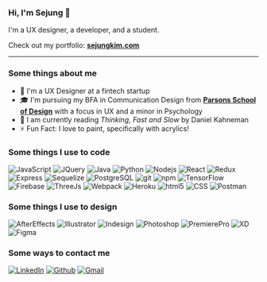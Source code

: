 ### Hi, I'm Sejung 👋

I'm a UX designer, a developer, and a student.

Check out my portfolio: <strong><a href="https://www.sejungkim.com/">sejungkim.com</a></strong>

---

<h3>Some things about me</h3>
<ul>
<li>🎨 I'm a UX Designer at a fintech startup</li>
<li>🎓 I'm pursuing my BFA in Communication Design from <strong><a href="https://www.newschool.edu/parsons/">Parsons School of Design</a></strong> with a focus in UX and a minor in Psychology</li>
<li>📖 I am currently reading <em>Thinking, Fast and Slow</em> by Daniel Kahneman</li>
<li>⚡ Fun Fact: I love to paint, specifically with acrylics!</li>
</ul>
  
<h3 align="left">Some things I use to code</h3>
<p>
<img alt="JavaScript" src="https://img.shields.io/badge/JavaScript-000?style=flat-square&logo=javascript&logoColor=f8e100" />
<img alt="JQuery" src="https://img.shields.io/badge/jQuery-000?style=flat-square&logo=jquery&logoColor=73cef7" />
<img alt="Java" src="https://img.shields.io/badge/Java-000?style=flat-square&logo=java&logoColor=0089c9" />
<img alt="Python" src="https://img.shields.io/badge/Python-000?style=flat-square&logo=Python" />
<img alt="Nodejs" src="https://img.shields.io/badge/-Nodejs-000?style=flat-square&logo=Node.js" />
<img alt="React" src="https://img.shields.io/badge/React-000?style=flat-square&logo=React" />
<img alt="Redux" src="https://img.shields.io/badge/Redux-000?style=flat-square&logo=Redux&logoColor=7645bf" />
<img alt="Express" src="https://img.shields.io/badge/Express.js-000?style=flat-square&logo=Express" />
<img alt="Sequelize" src="https://img.shields.io/badge/Sequelize-000?style=flat-square&logo=Sequelize" />
<img alt="PostgreSQL" src="https://img.shields.io/badge/PostgreSQL-000?style=flat-square&logo=postgresql" />
<img alt="git" src="https://img.shields.io/badge/-Git-000?style=flat-square&logo=git" />
<img alt="npm" src="https://img.shields.io/badge/-NPM-000?style=flat-square&logo=npm" />
<img alt="TensorFlow" src="https://img.shields.io/badge/TensorFlow-000?style=flat-square&logo=tensorflow" />
<img alt="Firebase" src="https://img.shields.io/badge/Firebase-000?style=flat-square&logo=firebase" />
<img alt="ThreeJs" src="https://img.shields.io/badge/ThreeJs-000?style=flat-square&logo=three.js&logoColor=6f5fe2" />
<img alt="Webpack" src="https://img.shields.io/badge/Webpack-000?style=flat-square&logo=Webpack" />
<img alt="Heroku" src="https://img.shields.io/badge/Heroku-000?style=flat-square&logo=heroku&logoColor=6760a8" />
<img alt="html5" src="https://img.shields.io/badge/-HTML5-000?style=flat-square&logo=html5" />
<img alt="CSS" src="https://img.shields.io/badge/CSS3-000?style=flat-square&logo=css3&logoColor=1297fb" />
<img alt="Postman" src="https://img.shields.io/badge/Postman-000?style=flat-square&logo=Postman" />
</p>

<h3 align="left">Some things I use to design</h3>
<p>
<img alt="AfterEffects" src="https://img.shields.io/badge/Adobe After Effects-000?style=flat-square&logo=Adobe after effects&logoColor=9996ff" />
<img alt="Illustrator" src="https://img.shields.io/badge/Adobe Illustrator-000?style=flat-square&logo=adobe illustrator&logoColor=ff9b00" />
<img alt="Indesign" src="https://img.shields.io/badge/Adobe InDesign-000?style=flat-square&logo=Adobe InDesign&logoColor=ff2e63" />
<img alt="Photoshop" src="https://img.shields.io/badge/Adobe Photoshop-000?style=flat-square&logo=Adobe Photoshop&logoColor=26a6ff" />
<img alt="PremierePro" src="https://img.shields.io/badge/Adobe Premiere Pro-000?style=flat-square&logo=Adobe Premiere Pro&logoColor=ec72ff" />
<img alt="XD" src="https://img.shields.io/badge/Adobe XD-000?style=flat-square&logo=Adobe XD&logoColor=#ff4cf2" />
<img alt="Figma" src="https://img.shields.io/badge/Figma-000?style=flat-square&logo=figma&logoColor=white" />
</p>

<h3>Some ways to contact me</h3>
<p>
  <a href="https://www.linkedin.com/in/sejungkim"><img src="https://img.shields.io/badge/LinkedIn--_.svg?style=social&logo=linkedin" alt="LinkedIn"></a>
  <a href="https://github.com/sejungk"><img src="https://img.shields.io/badge/Github--_.svg?style=social&logo=github" alt="Github"></a>
  <a href="mailto:kims762@newschool.edu"><img src="https://img.shields.io/badge/Gmail--_.svg?style=social&logo=gmail" alt="Gmail"></a>
</p>

<!-- 
  <a href="https://www.linkedin.com/in/sejungkim"><img src="https://img.shields.io/badge/-LinkedIn-blue?style=flat-square&logo=Linkedin&logoColor=white&link=https://www.linkedin.com/in/sejungkim/" alt="LinkedIn"></a>
  <a href="https://github.com/sejungk"><img src="https://img.shields.io/badge/-Github-blue?style=flat-square&logo=Github&logoColor=white&link=https://github.com/sejungk" alt="Github"></a>
 -->
